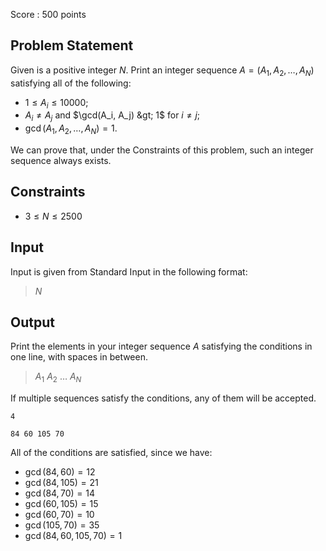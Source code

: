 Score : $500$ points

## Problem Statement

Given is a positive integer $N$. Print an integer sequence $A = (A_1, A_2, \ldots, A_N)$ satisfying all of the following:

- $1\leq A_i\leq 10000$;
- $A_i\neq A_j$ and $\gcd(A_i, A_j) &gt; 1$ for $i\neq j$;
- $\gcd(A_1, A_2, \ldots, A_N) = 1$.

We can prove that, under the Constraints of this problem, such an integer sequence always exists.

## Constraints

- $3\leq N\leq 2500$

## Input

Input is given from Standard Input in the following format:

> $N$

## Output

Print the elements in your integer sequence $A$ satisfying the conditions in one line, with spaces in between.

> $A_1$ $A_2$ $\ldots$ $A_N$

If multiple sequences satisfy the conditions, any of them will be accepted.

```input1
4
```

```output1
84 60 105 70
```

All of the conditions are satisfied, since we have:

- $\gcd(84,60) = 12$
- $\gcd(84,105) = 21$
- $\gcd(84,70) = 14$
- $\gcd(60,105) = 15$
- $\gcd(60,70) = 10$
- $\gcd(105,70) = 35$
- $\gcd(84,60,105,70) = 1$